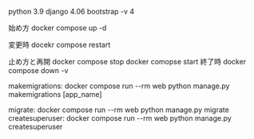 python 3.9
django 4.06
bootstrap -v 4

始め方
docker compose up -d

変更時
docekr compose restart

止め方と再開
docker compose stop
docker comopse start
終了時
docker compose down -v



makemigrations:
  docker compose run --rm web python manage.py makemigrations [app_name]

migrate:
  docker compose run --rm web python manage.py migrate
createsuperuser:
  docker compose run --rm web python manage.py createsuperuser


